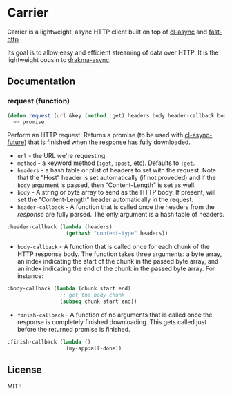 # Carrier

Carrier is a lightweight, async HTTP client built on top of [cl-async](/orthecreedence/cl-async)
and [fast-http](/fukamachi/fast-http).

Its goal is to allow easy and efficient streaming of data over HTTP. It is the
lightweight cousin to [drakma-async](/orthecreedence/drakma-async).

## Documentation

### request (function)

```lisp
(defun request (url &key (method :get) headers body header-callback body-callback finish-callback))
  => promise
```

Perform an HTTP request. Returns a promise (to be used with
[cl-async-future](/orthecreedence/cl-async-future)) that is finished when the
response has fully downloaded.

- `url` - the URL we're requesting.
- `method` - a keyword method (`:get`, `:post`, etc). Defaults to `:get`.
- `headers` - a hash table or plist of headers to set with the request. Note
that the "Host" header is set automatically (if not proveded) and if the `body`
argument is passed, then "Content-Length" is set as well.
- `body` - A string or byte array to send as the HTTP body. If present, will set
the "Content-Length" header automatically in the request.
- `header-callback` - A function that is called once the headers from the
*response* are fully parsed. The only argument is a hash table of headers.
```lisp
:header-callback (lambda (headers)
                   (gethash "content-type" headers))
```
- `body-callback` - A function that is called once for each chunk of the HTTP
response body. The function takes three arguments: a byte array, an index
indicating the start of the chunk in the passed byte array, and an index
indicating the end of the chunk in the passed byte array. For instance:
```lisp
:body-callback (lambda (chunk start end)
                 ;; get the body chunk
                 (subseq chunk start end))
```
- `finish-callback` - A function of no arguments that is called once the
response is completely finished downloading. This gets called just before the
returned promise is finished.
```lisp
:finish-callback (lambda ()
                   (my-app:all-done))
```

## License

MIT!!

